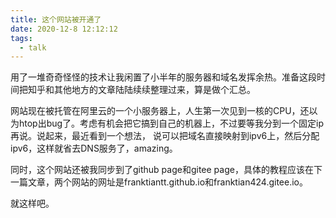 ```yaml
---
title: 这个网站被开通了
date: 2020-12-8 12:12:12
tags:
  - talk
---
```


用了一堆奇奇怪怪的技术让我闲置了小半年的服务器和域名发挥余热。准备这段时间把知乎和其他地方的文章陆陆续续整理过来，算是做个汇总。

网站现在被托管在阿里云的一个小服务器上，人生第一次见到一核的CPU，还以为htop出bug了。考虑有机会把它搞到自己的机器上，不过要等我分到一个固定ip再说。说起来，最近看到一个想法， 说可以把域名直接映射到ipv6上，然后分配ipv6，这样就省去DNS服务了，amazing。

同时，这个网站还被我同步到了github page和gitee page，具体的教程应该在下一篇文章，两个网站的网址是franktiantt.github.io和franktian424.gitee.io。

就这样吧。
